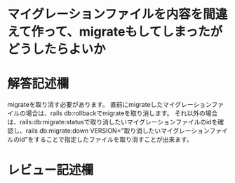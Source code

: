 # マイグレーションファイルを内容を間違えて作って、migrateもしてしまったがどうしたらよいか
# 解答記述欄

migrateを取り消す必要があります。
直前にmigrateしたマイグレーションファイルの場合は、rails db:rollbackでmigrateを取り消します。
それ以外の場合は、rails:db:migrate:statusで取り消したいマイグレーションファイルのidを確認し、rails db:migrate:down VERSION="取り消したいマイグレーションファイルのid"をすることで指定したファイルを取り消すことが出来ます。



# レビュー記述欄